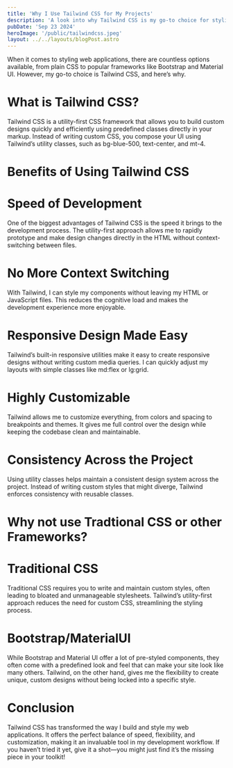 ```yaml
---
title: 'Why I Use Tailwind CSS for My Projects'
description: 'A look into why Tailwind CSS is my go-to choice for styling web applications over traditional CSS and other frameworks.'
pubDate: 'Sep 23 2024'
heroImage: '/public/tailwindcss.jpeg'
layout: ../../layouts/blogPost.astro
---
```


When it comes to styling web applications, there are countless options available, from plain CSS to popular frameworks like Bootstrap and Material UI. However, my go-to choice is Tailwind CSS, and here’s why.

<h1 class="text-xl font-semibold py-4">What is Tailwind CSS?</h1>

Tailwind CSS is a utility-first CSS framework that allows you to build custom designs quickly and efficiently using predefined classes directly in your markup. Instead of writing custom CSS, you compose your UI using Tailwind’s utility classes, such as bg-blue-500, text-center, and mt-4.

<h1 class="text-xl font-semibold py-4">Benefits of Using Tailwind CSS</h1>

<h1 class="text-xl font-semibold py-4">Speed of Development</h1>

One of the biggest advantages of Tailwind CSS is the speed it brings to the development process. The utility-first approach allows me to rapidly prototype and make design changes directly in the HTML without context-switching between files.

<h1 class="text-xl font-semibold py-4">No More Context Switching</h1>

With Tailwind, I can style my components without leaving my HTML or JavaScript files. This reduces the cognitive load and makes the development experience more enjoyable.

<h1 class="text-xl font-semibold py-4">Responsive Design Made Easy</h1>


Tailwind’s built-in responsive utilities make it easy to create responsive designs without writing custom media queries. I can quickly adjust my layouts with simple classes like md:flex or lg:grid.

<h1 class="text-xl font-semibold py-4">Highly Customizable</h1>

Tailwind allows me to customize everything, from colors and spacing to breakpoints and themes. It gives me full control over the design while keeping the codebase clean and maintainable.

<h1 class="text-xl font-semibold py-4">Consistency Across the Project</h1>

Using utility classes helps maintain a consistent design system across the project. Instead of writing custom styles that might diverge, Tailwind enforces consistency with reusable classes.

<h1 class="text-xl font-semibold pt-4">Why not use Tradtional CSS or other Frameworks?</h1>

<h1 class="text-xl font-semibold py-4">Traditional CSS</h1>


Traditional CSS requires you to write and maintain custom styles, often leading to bloated and unmanageable stylesheets. Tailwind’s utility-first approach reduces the need for custom CSS, streamlining the styling process.

<h1 class="text-xl font-semibold py-4">Bootstrap/MaterialUI</h1>


While Bootstrap and Material UI offer a lot of pre-styled components, they often come with a predefined look and feel that can make your site look like many others. Tailwind, on the other hand, gives me the flexibility to create unique, custom designs without being locked into a specific style.

<h1 class="text-xl font-semibold py-4">Conclusion</h1>


Tailwind CSS has transformed the way I build and style my web applications. It offers the perfect balance of speed, flexibility, and customization, making it an invaluable tool in my development workflow. If you haven’t tried it yet, give it a shot—you might just find it’s the missing piece in your toolkit!

